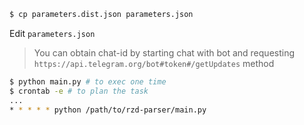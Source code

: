 ```sh
$ cp parameters.dist.json parameters.json
```
Edit `parameters.json`

> You can obtain chat-id by starting chat with bot and requesting `https://api.telegram.org/bot#token#/getUpdates` method
```sh
$ python main.py # to exec one time
$ crontab -e # to plan the task
...
* * * * * python /path/to/rzd-parser/main.py
```